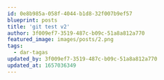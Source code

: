 ```yaml
---
id: 0e8b985a-058f-4044-b1d8-32f007b9ef57
blueprint: posts
title: 'git test v2'
author: 3f009ef7-3519-487c-b09c-51a8a812a770
featured_image: images/posts/2.png
tags:
  - dar-tagas
updated_by: 3f009ef7-3519-487c-b09c-51a8a812a770
updated_at: 1657036349
---
```

